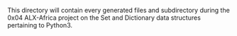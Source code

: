 This directory will contain every generated files and subdirectory during the 0x04 ALX-Africa project on the Set and Dictionary data structures pertaining to Python3.
